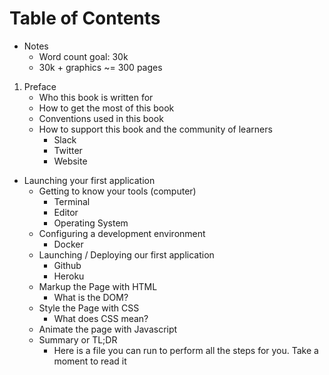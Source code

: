 # Table of Contents

* Notes
    * Word count goal: 30k
    * 30k + graphics ~= 300 pages
    

1. Preface
    * Who this book is written for
    * How to get the most of this book
    * Conventions used in this book
    * How to support this book and the community of learners
        * Slack
        * Twitter
        * Website
* Launching your first application
    * Getting to know your tools (computer)
        * Terminal
        * Editor
        * Operating System
    * Configuring a development environment
        * Docker  
    * Launching / Deploying our first application
        * Github
        * Heroku
    * Markup the Page with HTML
        * What is the DOM?
    * Style the Page with CSS
        * What does CSS mean?
    * Animate the page with Javascript
    * Summary or TL;DR
        * Here is a file you can run to perform all the steps for you. Take a moment to read it
        
        



    